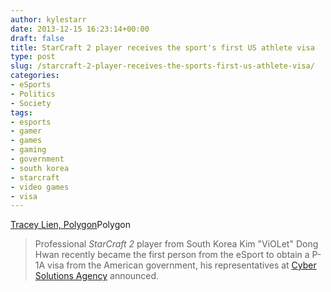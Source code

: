 ```yaml
---
author: kylestarr
date: 2013-12-15 16:23:14+00:00
draft: false
title: StarCraft 2 player receives the sport's first US athlete visa
type: post
slug: /starcraft-2-player-receives-the-sports-first-us-athlete-visa/
categories:
- eSports
- Politics
- Society
tags:
- esports
- gamer
- games
- gaming
- government
- south korea
- starcraft
- video games
- visa
---
```


[Tracey Lien, Polygon](http://www.polygon.com/2013/12/15/5212798/starcraft-2-player-receives-the-sports-first-us-athlete-visa)Polygon

> Professional _StarCraft 2_ player from South Korea Kim "ViOLet" Dong Hwan recently became the first person from the eSport to obtain a P-1A visa from the American government, his representatives at [Cyber Solutions Agency](http://www.cybersolutionsagency.com/articles/news/eSports/12/Korean-Pro-Gamer-viOLet-Secures-5-Year-Pro-Athlete-Visa/) announced.
